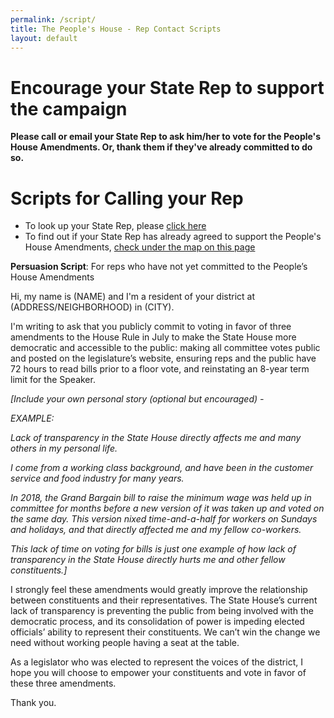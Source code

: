```yaml
---
permalink: /script/
title: The People's House - Rep Contact Scripts
layout: default
---
```

# Encourage your State Rep to support the campaign

**Please call or email your State Rep to ask him/her to vote for the People's House Amendments. Or, thank them if they've already committed to do so.**

# Scripts for Calling your Rep

* To look up your State Rep, please <a href="https://malegislature.gov/Search/FindMyLegislator" target="_blank">click here</a>
* To find out if your State Rep has already agreed to support the People's House Amendments, <a href="https://actonmass.org/the-campaign/" target="_blank">check under the map on this page</a>



**Persuasion Script**: For reps who have not yet committed to the People’s House Amendments

Hi, my name is (NAME) and I'm a resident of your district at (ADDRESS/NEIGHBORHOOD) in (CITY).

I'm writing to ask that you publicly commit to voting in favor of three amendments to the House Rule in July to make the State House more democratic and accessible to the public: making all committee votes public and posted on the legislature’s website, ensuring reps and the public have 72 hours to read bills prior to a floor vote, and reinstating an 8-year term limit for the Speaker.

*[Include your own personal story (optional but encouraged) -*

*EXAMPLE:*

*Lack of transparency in the State House directly affects me and many others in my personal life.*

*I come from a working class background, and have been in the customer service and food industry for many years.*

*In 2018, the Grand Bargain bill to raise the minimum wage was held up in committee for months before a new version of it was taken up and voted on the same day. This version nixed time-and-a-half for workers on Sundays and holidays, and that directly affected me and my fellow co-workers.* 

*This lack of time on voting for bills is just one example of how lack of transparency in the State House directly hurts me and other fellow constituents.]*

I strongly feel these amendments would greatly improve the relationship between constituents and their representatives. The State House’s current lack of transparency is preventing the public from being involved with the democratic process, and its consolidation of power is impeding elected officials’ ability to represent their constituents. We can’t win the change we need without working people having a seat at the table. 

As a legislator who was elected to represent the voices of the district, I hope you will choose to empower your constituents and vote in favor of these three amendments. 

Thank you.